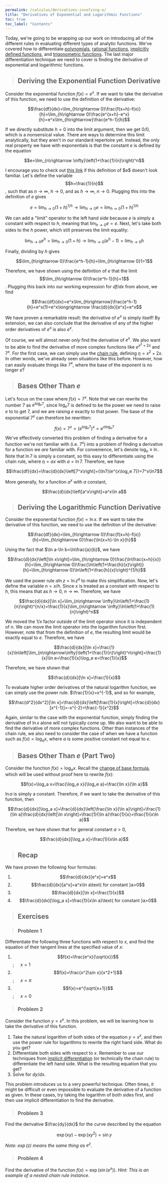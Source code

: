 ```yaml
---
permalink: /calculus/derivatives-involving-e/
title: "Derivatives of Exponential and Logarithmic Functions"
toc: true
toc_label: "Contents"
---
```


Today, we're going to be wrapping up our work on introducing all of the different rules in evaluating different types of analytic functions. We've covered how to differentiate [polynomials](/calculus/evaluating-derivatives/index.html), [rational functions](/calculus/evaluating-derivatives/index.html), [implicitly defined functions](/calculus/implicit-differentiation/index.html), and [trigonometric functions](/calculus/trig-function-derivatives/index.html). The last major differentiation technique we need to cover is finding the derivative of exponential and logarithmic functions.

> ## Deriving the Exponential Function Derivative

Consider the exponential function $f(x)=e^x$. If we want to take the derivative of this function, we need to use the definition of the derivative:

$$\frac{df}{dx}=\lim_{h\rightarrow 0}\frac{f(x+h)-f(x)}{h}=\lim_{h\rightarrow 0}\frac{e^{x+h}-e^x}{h}=e^x\lim_{h\rightarrow}\frac{e^h-1}{h}$$

If we directly substitute $h=0$ into the limit argument, then we get $0/0$, which is a nonsensical value. There are ways to determine this limit analytically, but they aren't in our standard repertoire yet. Instead, the only real property we have with exponentials is that the constant $e$ is defined by the equation

$$e=\lim_{n\rightarrow \infty}\left(1+\frac{1}{n}\right)^n$$

I encourage you to check out [this link](https://en.wikipedia.org/wiki/E_(mathematical_constant)#History) if this definition of $e$ doesn't look familiar. Let's define the variable $$h=\frac{1}{n}$$, such that as $n\rightarrow\infty$, $h\rightarrow 0$, and as $h\rightarrow\infty$, $n\rightarrow 0$. Plugging this into the definition of $e$ gives

$$e=\lim_{h\rightarrow 0}\left(1+h\right)^{1/h}\longrightarrow \lim_{h\rightarrow 0}e=\lim_{h\rightarrow 0}\left(1+h\right)^{1/h}$$

We can add a "limit" operator to the left hand side because $e$ is simply a constant with respect to $h$, meaning that $\lim_{h\rightarrow 0}e=e$. Next, let's take both sides to the $h$ power, which still preserves the limit equality:

$$\lim_{h\rightarrow0} e^h=\lim_{h\rightarrow 0}(1+h) \longrightarrow \lim_{h\rightarrow 0}(e^h-1)=\lim_{h\rightarrow 0}h$$

Finally, dividing by $h$ gives

$$\lim_{h\rightarrow 0}\frac{e^h-1}{h}=\lim_{h\rightarrow 0}1=1$$

Therefore, we have shown using the definition of $e$ that the limit $$\lim_{h\rightarrow 0}\frac{e^h-1}{h}=1$$. Plugging this back into our working expression for $df/dx$ from above, we find

$$\frac{df}{dx}=e^x\lim_{h\rightarrow}\frac{e^h-1}{h}=e^x(1)=e^x\longrightarrow \frac{d}{dx}[e^x]=e^x$$

We have proven a remarkable result: the derivative of $e^x$ is simply itself! By extension, we can also conclude that the derivative of any of the higher order derivatives of $e^x$ is also $e^x$.

Of course, we will almost never _only_ find the derivative of $e^x$. We also want to be able to find the derivative of more complex functions like $e^{x^2+2x}$ and $7^x$. For the first case, we can simply use the [chain rule](/calculus/chain-rule/index.html), defining $\eta=x^2+2x$. In other words, we've already seen situations like this before. However, how can easily evaluate things like $7^x$, where the base of the exponent is no longer $e$?

> ## Bases Other Than $e$

Let's focus on the case where $f(x)=7^x$. Note that we can rewrite the number $7$ as $e^{\log_e 7}$, since $\log_e 7$ is defined to be the power we need to raise $e$ to to get 7, and we are raising $e$ exactly to that power. The base of the exponential $7^x$ can therefore be rewritten:

$$f(x)=7^x=\left(e^{\log_e 7}\right)^x=e^{x\log_e 7}$$

We've effectively converted this problem of finding a derivative for a function we're not familiar with (i.e. $7^x$) into a problem of finding a derivative for a function we _are_ familiar with. For convenience, let's denote $\log_e\equiv \ln$. Note that $\ln 7$ is simply a constant, so this easy to differentiate using the chain rule, where $\eta=ax$ with $a=\ln 7$. Therefore, we have

$$\frac{df}{dx}=\frac{d}{dx}\left[7^x\right]=(\ln7)(e^{x\log_e 7})=7^x\ln7$$

More generally, for a function $a^x$ with $a$ constant,

$$\frac{d}{dx}\left[a^x\right]=a^x\ln a$$

> ## Deriving the Logarithmic Function Derivative

Consider the exponential function $f(x)=\ln x$. If we want to take the derivative of this function, we need to use the definition of the derivative:

$$\frac{df}{dx}=\lim_{h\rightarrow 0}\frac{f(x+h)-f(x)}{h}=\lim_{h\rightarrow 0}\frac{\ln(x+h)-\ln x}{h}$$

Using the fact that $\ln a-\ln b=\ln\frac{a}{b}$, we have

$$\frac{d}{dx}\left[\ln x\right]=\lim_{h\rightarrow 0}\frac{\ln\frac{x+h}{x}}{h}=\lim_{h\rightarrow 0}\frac{\ln\left(1+\frac{h}{x}\right)}{h}=\lim_{h\rightarrow 0}\ln\left(1+\frac{h}{x}\right)^{1/h}$$

We used the power rule $a\ln z = \ln z^a$ to make this simplification. Now, let's define the variable $n=x/h$. Since $x$ is treated as a constant with respect to $h$, this means that as $h\rightarrow 0$, $n\rightarrow \infty$. Therefore, we have

$$\frac{d}{dx}[\ln x]=\lim_{n\rightarrow \infty}\ln\left(1+\frac{1}{n}\right)^{n/x}=\frac{1}{x}\lim_{n\rightarrow \infty}\ln\left(1+\frac{1}{n}\right)^n$$

We moved the $1/x$ factor outside of the limit operator since it is independent of $n$. We can move the limit operator into the logarithm function first. However, note that from the definition of $e$, the resulting limit would be exactly equal to $e$. Therefore, we have

$$\frac{d}{dx}[\ln x]=\frac{1}{x}\ln\left[\lim_{n\rightarrow\infty}\left(1+\frac{1}{n}\right)^n\right]=\frac{1}{x}\ln e=\frac{1}{x}\log_e e=\frac{1}{x}$$

Therefore, we have shown that

$$\frac{d}{dx}[\ln x]=\frac{1}{x}$$

To evaluate higher order derivatives of the natural logarithm function, we can simply use the power rule. $\frac{1}{x}=x^{-1}$, and so for example, 

$$\frac{d^2}{dx^2}[\ln x]=\frac{d}{dx}\left[\frac{1}{x}\right]=\frac{d}{dx}[x^{-1}]=-x^{-2}=\frac{-1}{x^2}$$

Again, similar to the case with the exponential function, simply finding the derivative of $\ln x$ alone will not typically come up. We also want to be able to find the derivative of more complex functions. Other than instances of the chain rule, we also need to consider the case of when we have a function such as $f(x)=\log_a x$, where $a$ is some positive constant not equal to $e$.

> ## Bases Other Than $e$ (Part Two)

Consider the function $f(x)=\log_a x$. Recall the [change of base formula](https://www.khanacademy.org/math/algebra2/x2ec2f6f830c9fb89:logs/x2ec2f6f830c9fb89:change-of-base/a/logarithm-change-of-base-rule-intro), which will be used without proof here to rewrite $f(x)$:

$$f(x)=\log_a x=\frac{\log_e x}{\log_e a}=\frac{\ln x}{\ln a}$$

$\ln a$ is simply a constant. Therefore, if we want to take the derivative of this function, then

$$\frac{d}{dx}[\log_a x]=\frac{d}{dx}\left[\frac{\ln x}{\ln a}\right]=\frac{1}{\ln a}\frac{d}{dx}\left[\ln x\right]=\frac{1}{\ln a}\frac{1}{x}=\frac{1}{x\ln a}$$

Therefore, we have shown that for general constant $a>0$, 

$$\frac{d}{dx}[\log_a x]=\frac{1}{x\ln a}$$

> ## Recap

We have proven the following four formulas:

  1. $$\frac{d}{dx}[e^x]=e^x$$
  2. $$\frac{d}{dx}[a^x]=a^x\ln a\text{ for constant }a>0$$
  3. $$\frac{d}{dx}[\ln x]=\frac{1}{x}$$
  4. $$\frac{d}{dx}[\log_a x]=\frac{1}{x\ln a}\text{ for constant }a>0$$

> ## Exercises

> ### Problem 1

Differentiate the following three functions with respect to $x$, and find the equation of their tangent lines at the specified value of $x$:

  1. $$f(x)=\frac{e^x}{\sqrt{x}}$$; $\quad x=1$
  2. $$f(x)=\frac{x^2\sin x}{x^2+1}$$; $\quad x=\pi$
  3. $$f(x)=e^{\sqrt{x+1}}$$; $\quad x=0$

> ### Problem 2

Consider the function $y=x^x$. In this problem, we will be learning how to take the derivative of this function. 

  1. Take the natural logarithm of both sides of the equation $y=x^x$, and then use the power rule for logarithms to rewrite the right hand side. What do you get?
  2. Differentiate both sides with respect to $x$. Remember to use our techniques from [implicit differentiation](/calculus/implicit-differentiation/index.html) (or technically the chain rule) to differentiate the left hand side. What is the resulting equation that you get?
  3. Solve for $dy/dx$.

This problem introduces us to a very powerful technique. Often times, it might be difficult or even impossible to evaluate the derivative of a function as given. In these cases, try taking the logarithm of both sides first, and then use implicit differentiation to find the derivative. 

> ### Problem 3

Find the derivative $\frac{dy}{dx}$ for the curve described by the equation 

$$\exp(xy)-\exp(xy^2)=\sin y$$

_Note: $\exp(z)$ means the same thing as $e^z$._

> ### Problem 4

Find the derivative of the function $f(x)=\exp(\sin(e^x))$. _Hint: This is an example of a nested chain rule instance._